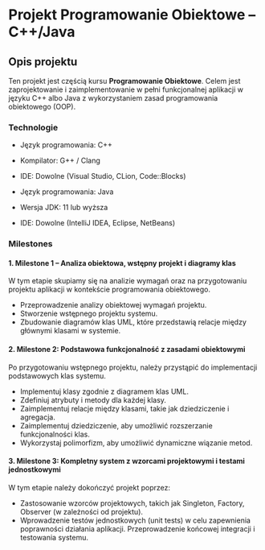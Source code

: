 # Projekt Programowanie Obiektowe – C++/Java

## Opis projektu

Ten projekt jest częścią kursu **Programowanie Obiektowe**. Celem jest zaprojektowanie i zaimplementowanie w pełni funkcjonalnej aplikacji w języku C++ albo Java z wykorzystaniem zasad programowania obiektowego (OOP).

### Technologie

- Język programowania: C++
- Kompilator: G++ / Clang
- IDE: Dowolne (Visual Studio, CLion, Code::Blocks)

- Język programowania: Java
- Wersja JDK: 11 lub wyższa
- IDE: Dowolne (IntelliJ IDEA, Eclipse, NetBeans)

### Milestones

#### 1. Milestone 1 – Analiza obiektowa, wstępny projekt i diagramy klas
W tym etapie skupiamy się na analizie wymagań oraz na przygotowaniu projektu aplikacji w kontekście programowania obiektowego. 
- Przeprowadzenie analizy obiektowej wymagań projektu.
- Stworzenie wstępnego projektu systemu.
- Zbudowanie diagramów klas UML, które przedstawią relacje między głównymi klasami w systemie.

#### 2. Milestone 2: Podstawowa funkcjonalność z zasadami obiektowymi
Po przygotowaniu wstępnego projektu, należy przystąpić do implementacji podstawowych klas systemu. 
- Implementuj klasy zgodnie z diagramem klas UML.
- Zdefiniuj atrybuty i metody dla każdej klasy.
- Zaimplementuj relacje między klasami, takie jak dziedziczenie i agregacja.
- Zaimplementuj dziedziczenie, aby umożliwić rozszerzanie funkcjonalności klas.
- Wykorzystaj polimorfizm, aby umożliwić dynamiczne wiązanie metod.

#### 3. Milestone 3: Kompletny system z wzorcami projektowymi i testami jednostkowymi
W tym etapie należy dokończyć projekt poprzez:
- Zastosowanie wzorców projektowych, takich jak Singleton, Factory, Observer (w zależności od projektu).
- Wprowadzenie testów jednostkowych (unit tests) w celu zapewnienia poprawności działania aplikacji.
Przeprowadzenie końcowej integracji i testowania systemu.
  


